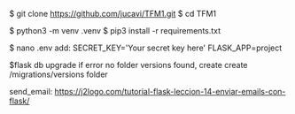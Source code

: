 $ git clone https://github.com/jucavi/TFM1.git
$ cd TFM1

$ python3 -m venv .venv
$ pip3 install -r requirements.txt

$ nano .env
    add:
    SECRET_KEY='Your secret key here'
    FLASK_APP=project

$flask db upgrade
if error no folder versions found, create create /migrations/versions folder



send_email: https://j2logo.com/tutorial-flask-leccion-14-enviar-emails-con-flask/

